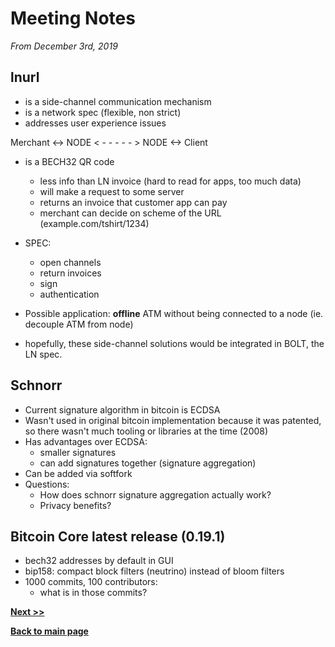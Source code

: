 # Meeting Notes

_From December 3rd, 2019_

## lnurl

* is a side-channel communication mechanism
* is a network spec (flexible, non strict)
* addresses user experience issues

Merchant <-> NODE < - - - - - > NODE <-> Client

* is a BECH32 QR code
	* less info than LN invoice (hard to read for apps, too much data)
	* will make a request to some server
	* returns an invoice that customer app can pay
	* merchant can decide on scheme of the URL (example.com/tshirt/1234)

* SPEC:
	* open channels
	* return invoices
	* sign
	* authentication
	
* Possible application: **offline** ATM without being connected to a node (ie. decouple ATM from node)

* hopefully, these side-channel solutions would be integrated in BOLT, the LN spec.



## Schnorr

* Current signature algorithm in bitcoin is ECDSA
* Wasn't used in original bitcoin implementation because it was patented, so there wasn't much tooling or libraries at the time (2008)
* Has advantages over ECDSA:
	* smaller signatures
	* can add signatures together (signature aggregation)
* Can be added via softfork
* Questions:
	* How does schnorr signature aggregation actually work?
	* Privacy benefits?


## Bitcoin Core latest release (0.19.1)

* bech32 addresses by default in GUI
* bip158: compact block filters (neutrino) instead of bloom filters
* 1000 commits, 100 contributors:
	*  what is in those commits?


__[Next >>](https://learn-by-doing.github.io/socratic-meetups/meeting-notes/2020-01-15)__

__[Back to main page](https://learn-by-doing.github.io/socratic-meetups/)__
